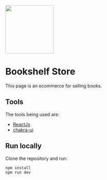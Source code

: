<img src="https://user-images.githubusercontent.com/71737227/217620423-062f4a6a-8d62-4efd-9af7-2b9ddb9c4f78.svg" width="150" height="150">

# Bookshelf Store

This page is an ecommerce for selling books.

## Tools

The tools being used are:

- [ReactJs](https://reactjs.org/)
- [chakra-ui](https://chakra-ui.com/)

## Run locally

Clone the repository and run:

```
npm install
npm run dev
```

